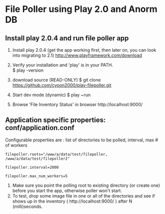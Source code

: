 # File Poller using Play 2.0 and Anorm DB  #

## Install play 2.0.4 and run file poller app ##
1. Install play 2.0.4 (get the app working first, then later on, you can look into migrating to 2.1)
  http://www.playframework.com/download

2. Verify your installation and 'play' is in your PATH.  
	$ play -version
		
3. download source (READ-ONLY)
	$ git clone https://github.com/cyoon2000/play-filepoller.git 

4. Start dev mode (dynamic)
	$ play ~run

5. Browse 'File Inventory Status' in browser http://localhost:9000/

##  Application specific properties: conf/application.conf ##

Configurable properties are : list of directories to be polled, interval, max # of workers


	filepoller.roots="/www/a/data/test/filepoller, /www/a/data/test/filepoller2"    
	
	filepoller.interval=2000    

	filepoller.max_num_workers=5   
	
	
1. Make sure you point the polling root to existing directory (or create one) before you start the app, otherwise poller won't start.
2. To test, drop some image file in one or all of the directories and see if shows up in the inventory ( http://localhost:9000/ ) after N (milli)seconds.



